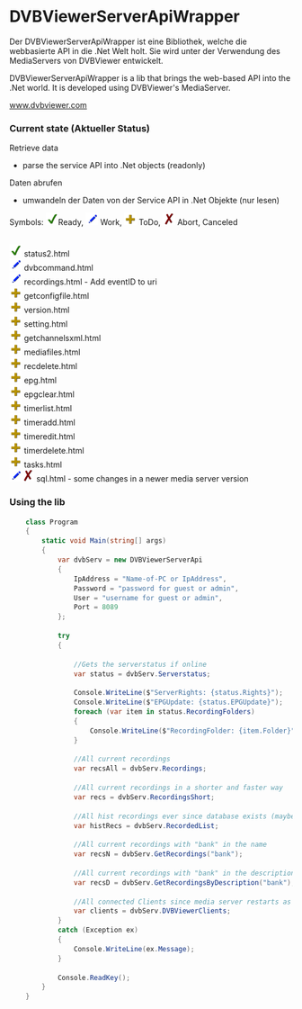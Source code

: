 ﻿# DVBViewerServerApiWrapper

Der DVBViewerServerApiWrapper ist eine Bibliothek, welche die webbasierte API in die .Net Welt holt.
Sie wird unter der Verwendung des MediaServers von DVBViewer entwickelt.

DVBViewerServerApiWrapper is a lib that brings the web-based API into the .Net world. 
It is developed using DVBViewer's MediaServer.

www.dvbviewer.com

### Current state (Aktueller Status)

Retrieve data
- parse the service API into .Net objects (readonly)


Daten abrufen
- umwandeln der Daten von der Service API in .Net Objekte (nur lesen)

Symbols: <img src="images/ToDo_Ready_256.png" width="22"/>Ready, 
<img src="images/ToDo_Current_256.png" width="22"/> Work, 
<img src="images/ToDo_Add_256.png" width="22"/> ToDo, 
<img src="images/ToDo_Abort_256.png" width="22"/> Abort, Canceled

<br/><img src="images/ToDo_Ready_256.png" width="22"/> status2.html
<br/><img src="images/ToDo_Current_256.png" width="22"/> dvbcommand.html
<br/><img src="images/ToDo_Current_256.png" width="22"/> recordings.html - Add eventID to uri
<br/><img src="images/ToDo_Add_256.png" width="22"/> getconfigfile.html
<br/><img src="images/ToDo_Add_256.png" width="22"/> version.html
<br/><img src="images/ToDo_Add_256.png" width="22"/> setting.html
<br/><img src="images/ToDo_Add_256.png" width="22"/> getchannelsxml.html
<br/><img src="images/ToDo_Add_256.png" width="22"/> mediafiles.html
<br/><img src="images/ToDo_Add_256.png" width="22"/> recdelete.html
<br/><img src="images/ToDo_Add_256.png" width="22"/> epg.html
<br/><img src="images/ToDo_Add_256.png" width="22"/> epgclear.html
<br/><img src="images/ToDo_Add_256.png" width="22"/> timerlist.html
<br/><img src="images/ToDo_Add_256.png" width="22"/> timeradd.html
<br/><img src="images/ToDo_Add_256.png" width="22"/> timeredit.html
<br/><img src="images/ToDo_Add_256.png" width="22"/> timerdelete.html
<br/><img src="images/ToDo_Add_256.png" width="22"/> tasks.html
<br/><img src="images/ToDo_Current_256.png" width="22"/><img src="images/ToDo_Abort_256.png" width="22"/> sql.html - some changes in a newer media server version

### Using the lib

```C#
    class Program
    {
        static void Main(string[] args)
        {
            var dvbServ = new DVBViewerServerApi
            {
                IpAddress = "Name-of-PC or IpAddress",
                Password = "password for guest or admin",
                User = "username for guest or admin",
                Port = 8089
            };

            try
            {
                
                //Gets the serverstatus if online
                var status = dvbServ.Serverstatus;

                Console.WriteLine($"ServerRights: {status.Rights}");
                Console.WriteLine($"EPGUpdate: {status.EPGUpdate}");
                foreach (var item in status.RecordingFolders)
                {
                    Console.WriteLine($"RecordingFolder: {item.Folder}");
                }

                //All current recordings
                var recsAll = dvbServ.Recordings;

                //All current recordings in a shorter and faster way
                var recs = dvbServ.RecordingsShort;

                //All hist recordings ever since database exists (maybe recordings have been deleted, but here exist a copy of the base data)
                var histRecs = dvbServ.RecordedList;

                //All current recordings with "bank" in the name
                var recsN = dvbServ.GetRecordings("bank");

                //All current recordings with "bank" in the description
                var recsD = dvbServ.GetRecordingsByDescription("bank");

                //All connected Clients since media server restarts as PC-Names
                var clients = dvbServ.DVBViewerClients;
            }
            catch (Exception ex)
            {
                Console.WriteLine(ex.Message);
            }

            Console.ReadKey();
        }
    }
```